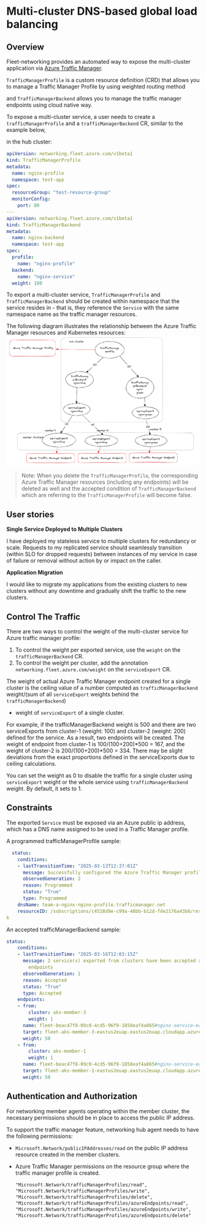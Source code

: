 # Multi-cluster DNS-based global load balancing

## Overview

Fleet-networking provides an automated way to expose the multi-cluster application via [Azure Traffic Manager](https://learn.microsoft.com/en-us/azure/traffic-manager/traffic-manager-overview).

`TrafficManagerProfile` is a custom resource definition (CRD) that allows you to manage a Traffic Manager Profile by using weighted routing method

and `TrafficManagerBackend` allows you to manage the traffic manager endpoints using cloud native way.

To expose a multi-cluster service, a user needs to create a `trafficManagerProfile` and a `trafficManagerBackend` CR, similar to the example below, 

in the hub cluster:

```yaml
apiVersion: networking.fleet.azure.com/v1beta1
kind: TrafficManagerProfile
metadata:
  name: nginx-profile
  namespace: test-app
spec:
  resourceGroup: "test-resource-group"
  monitorConfig:
    port: 80
---
apiVersion: networking.fleet.azure.com/v1beta1
kind: TrafficManagerBackend
metadata:
  name: nginx-backend
  namespace: test-app
spec:
  profile:
    name: "nginx-profile"
  backend:
    name: "nginx-service"
  weight: 100
```

To export a multi-cluster service, `TrafficManagerProfile` and `TrafficManagerBackend` should be created within namespace that the service resides in - that is, they reference the `Service` with the same namespace name as the traffic manager resources.

The following diagram illustrates the relationship between the Azure Traffic Manager resources and Kubernetes resources:
![](overview.png)

> Note: When you delete the `TrafficManagerProfile`, the corresponding Azure Traffic Manager resources (including any endpoints)
> will be deleted as well and the accepted condition of `TrafficManagerBackend` which are referring to the `TrafficManagerProfile` will become false. 

## User stories
**Single Service Deployed to Multiple Clusters**

I have deployed my stateless service to multiple clusters for redundancy or scale.
Requests to my replicated service should seamlessly transition (within SLO for dropped requests) between instances of my service in case of failure or removal without action by or impact on the caller.

**Application Migration**

I would like to migrate my applications from the existing clusters to new clusters without any downtime and gradually shift the traffic to the new clusters.

## Control The Traffic

There are two ways to control the weight of the multi-cluster service for Azure traffic manager profile:
1. To control the weight per exported service, use the `weight` on the `trafficManagerBackend` CR.
2. To control the weight per cluster, add the annotation `networking.fleet.azure.com/weight` on the `serviceExport` CR.

The weight of actual Azure Traffic Manager endpoint created for a single cluster is the ceiling value of a number computed as `trafficManagerBackend` weight/(sum of all `serviceExport` weights behind the `trafficManagerBackend`)
* weight of `serviceExport` of a single cluster. 

For example, if the trafficManagerBackend weight is 500 and there are two serviceExports from cluster-1 (weight: 100) and cluster-2 (weight: 200)
defined for the service.
As a result, two endpoints will be created.
The weight of endpoint from cluster-1 is 100/(100+200)*500 = 167, and the weight of cluster-2 is 200/(100+200)*500 = 334.
There may be slight deviations from the exact proportions defined in the serviceExports due to ceiling calculations.

You can set the weight as 0 to disable the traffic for a single cluster using `serviceExport` weight or the whole service using
`trafficManagerBackend` weight. By default, it sets to 1.

## Constraints

The exported `Service` must be exposed via an Azure public ip address, which has a DNS name assigned to be used in a 
Traffic Manager profile.

A programmed trafficManagerProfile sample:
```yaml
  status:
    conditions:
    - lastTransitionTime: "2025-03-13T12:37:01Z"
      message: Successfully configured the Azure Traffic Manager profile
      observedGeneration: 2
      reason: Programmed
      status: "True"
      type: Programmed
    dnsName: team-a-nginx-nginx-profile.trafficmanager.net
    resourceID: /subscriptions/c4528d9e-c99a-48bb-b12d-fde2176a43b8/resourceGroups/zhiyinglin-fleet-test/providers/Microsoft.Network/trafficManagerProfiles/fleet-e1198839-b211-4df2-8e01-31a666c6d08f
k
```
An accepted trafficManagerBackend sample:

```yaml
status:
    conditions:
    - lastTransitionTime: "2025-03-16T12:03:15Z"
      message: 2 service(s) exported from clusters have been accepted as Traffic Manager
        endpoints
      observedGeneration: 1
      reason: Accepted
      status: "True"
      type: Accepted
    endpoints:
    - from:
        cluster: aks-member-3
        weight: 1
      name: fleet-beac47f8-09c0-4cd5-96f9-1858eaf4a865#nginx-service-eastus2euap#aks-member-3
      target: fleet-aks-member-3-eastus2euap.eastus2euap.cloudapp.azure.com
      weight: 50
    - from:
        cluster: aks-member-1
        weight: 1
      name: fleet-beac47f8-09c0-4cd5-96f9-1858eaf4a865#nginx-service-eastus2euap#aks-member-1
      target: fleet-aks-member-1-eastus2euap.eastus2euap.cloudapp.azure.com
      weight: 50
```

## Authentication and Authorization

For networking member agents operating within the member cluster, the necessary permissions should be in place to access the public IP address.

To support the traffic manager feature, networking hub agent needs to have the following permissions:
* `Microsoft.Network/publicIPAddresses/read` on the public IP address resource created in the member clusters.
* Azure Traffic Manager permissions on the resource group where the traffic manager profile is created.

    ```
    "Microsoft.Network/trafficManagerProfiles/read",
    "Microsoft.Network/trafficManagerProfiles/write",
    "Microsoft.Network/trafficManagerProfiles/delete",
    "Microsoft.Network/trafficManagerProfiles/azureEndpoints/read",
    "Microsoft.Network/trafficManagerProfiles/azureEndpoints/write",
    "Microsoft.Network/trafficManagerProfiles/azureEndpoints/delete"
    ```

